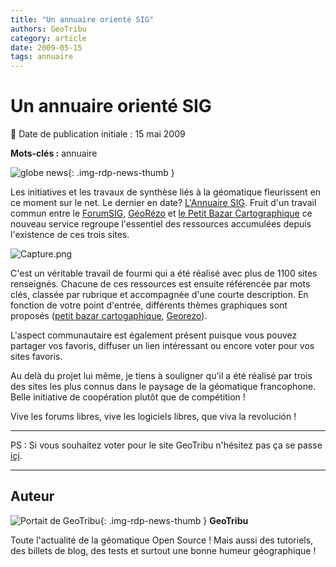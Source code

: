 ```yaml
---
title: "Un annuaire orienté SIG"
authors: GeoTribu
category: article
date: 2009-05-15
tags: annuaire
---
```


# Un annuaire orienté SIG

:calendar: Date de publication initiale : 15 mai 2009

**Mots-clés :** annuaire

![globe news](https://cdn.geotribu.fr/img/internal/icons-rdp-news/world.png){: .img-rdp-news-thumb }

Les initiatives et les travaux de synthèse liés à la géomatique fleurissent en ce moment sur le net. Le dernier en date? [L'Annuaire SIG](http://annuairesig.org/). Fruit d'un travail commun entre le [ForumSIG](http://www.forumsig.org/), [GéoRézo](http://georezo.net/) et [le Petit Bazar Cartographique](http://w3.geoprdc.univ-tlse2.fr/bazarcarto/index.php) ce nouveau service regroupe l'essentiel des ressources accumulées depuis l'existence de ces trois sites.

![Capture.png](/sites/default/files/Tuto/img/Blog/annuaire/Capture.png)

C'est un véritable travail de fourmi qui a été réalisé avec plus de 1100 sites renseignés. Chacune de ces ressources est ensuite référencée par mots clés, classée par rubrique et accompagnée d'une courte description. En fonction de votre point d'entrée, différents thèmes graphiques sont proposés ([petit bazar cartogaphique](http://www.petitbazarcarto.net/), [Georezo](http://georezo.net/annuaire/)).

L'aspect communautaire est également présent puisque vous pouvez partager vos favoris, diffuser un lien intéressant ou encore voter pour vos sites favoris.

Au delà du projet lui même, je tiens à souligner qu'il a été réalisé par trois des sites les plus connus dans le paysage de la géomatique francophone. Belle initiative de coopération plutôt que de compétition !

Vive les forums libres, vive les logiciels libres, que viva la revolución !

----

PS : Si vous souhaitez voter pour le site GeoTribu n'hésitez pas ça se passe [içi](http://annuairesig.org/geotribu-s-781.html).

----

## Auteur

![Portait de GeoTribu](https://cdn.geotribu.fr/img/internal/charte/geotribu_logo_64x64.png){: .img-rdp-news-thumb }
**GeoTribu**

Toute l'actualité de la géomatique Open Source ! Mais aussi des tutoriels, des billets de blog, des tests et surtout une bonne humeur géographique !
